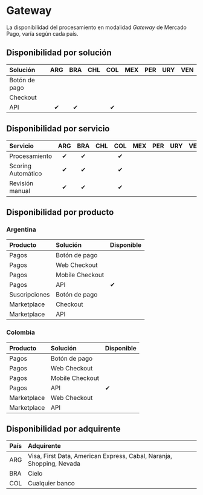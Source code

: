 # Gateway

La disponibilidad del procesamiento en modalidad _Gateway_ de Mercado Pago, varía según cada país.

## Disponibilidad por solución

Solución                | ARG  | BRA  | CHL  | COL  | MEX  | PER  | URY  | VEN  |
:---------------------- |:---: |:---: |:---: |:---: |:---: |:---: |:---: |:---: |
Botón de pago           |      |      |      |      |      |      |      |      |
Checkout                |      |      |      |      |      |      |      |      |
API                     | ✔    | ✔    |      | ✔    |      |      |      |      |

## Disponibilidad por servicio

Servicio                | ARG  | BRA  | CHL  | COL  | MEX  | PER  | URY  | VEN  |
:---------------------- |:---: |:---: |:---: |:---: |:---: |:---: |:---: |:---: |
Procesamiento           | ✔    | ✔    |      | ✔    |      |      |      |      |
Scoring Automático      | ✔    | ✔    |      | ✔    |      |      |      |      |
Revisión manual         | ✔    | ✔    |      | ✔    |      |      |      |      |

## Disponibilidad por producto

### Argentina

Producto      | Solución        | Disponible
:------------ |:--------------- |:------------------- |
Pagos         | Botón de pago   |
Pagos         | Web Checkout    |
Pagos         | Mobile Checkout |
Pagos         | API             | ✔
Suscripciones | Botón de pago   |
Marketplace   | Checkout        |
Marketplace   | API             |

### Colombia

Producto      | Solución        | Disponible
:------------ |:--------------- |:------------------- |
Pagos         | Botón de pago   |
Pagos         | Web Checkout    |
Pagos         | Mobile Checkout |
Pagos         | API             | ✔
Marketplace   | Web Checkout    |
Marketplace   | API             |

## Disponibilidad por adquirente

| País          | Adquirente                                          |
| :------------ | :-------------------------------------------------- |
| ARG           | Visa, First Data, American Express, Cabal, Naranja, Shopping, Nevada
| BRA           | Cielo
| COL           | Cualquier banco

